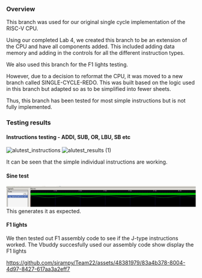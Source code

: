 ### Overview
This branch was used for our original single cycle implementation of the RISC-V CPU. 

Using our completed Lab 4, we created this branch to be an extension of the CPU and have all components added. This included adding data memory and adding in the controls for all the different instruction types.

We also used this branch for the F1 lights testing.

However, due to a decision to reformat the CPU, it was moved to a new branch called SINGLE-CYCLE-REDO. This was built based on the logic used in this branch but adapted so as to be simplified into fewer sheets. 

Thus, this branch has been tested for most simple instructions but is not fully implemented.

 ### Testing results
 #### Instructions testing - ADDI, SUB, OR, LBU, SB etc
<img width="227" alt="alutest_instructions" src="https://github.com/sirampy/Team22/assets/48381979/8b24a0d2-5d1f-472f-be88-43f67720a553">
<img width="1018" alt="alutest_results (1)" src="https://github.com/sirampy/Team22/assets/48381979/d6b6609c-1d60-476a-9524-15a0807f0cbb">

It can be seen that the simple individual instructions are working.

#### Sine test
![Sine test](images/sine_working.png)
This generates it as expected.

#### F1 lights
We then tested out F1 assembly code to see if the J-type instructions worked. The Vbuddy succesfully used our assembly code show display the F1 lights


https://github.com/sirampy/Team22/assets/48381979/83a4b378-8004-4d97-8427-617aa3a2eff7

